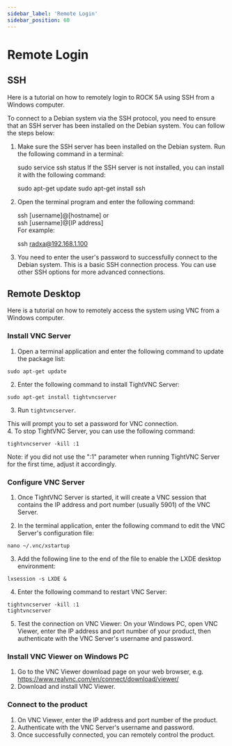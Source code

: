 ```yaml
---
sidebar_label: 'Remote Login'
sidebar_position: 60
---
```


# Remote Login

## SSH

Here is a tutorial on how to remotely login to ROCK 5A using SSH from a Windows computer.  

To connect to a Debian system via the SSH protocol, you need to ensure that an SSH server has been installed on the Debian system. You can follow the steps below:  

1. Make sure the SSH server has been installed on the Debian system. Run the following command in a terminal:  

    sudo service ssh status
If the SSH server is not installed, you can install it with the following command:

    sudo apt-get update
    sudo apt-get install ssh

2. Open the terminal program and enter the following command:  

    ssh [username]@[hostname]
    or  
    ssh [username]@[IP address]  
For example:  

    ssh radxa@192.168.1.100

3. You need to enter the user's password to successfully connect to the Debian system.
This is a basic SSH connection process. You can use other SSH options for more advanced connections.  


## Remote Desktop

Here is a tutorial on how to remotely access the system using VNC from a Windows computer.  

### Install VNC Server

1. Open a terminal application and enter the following command to update the package list:   

```
sudo apt-get update
```

2. Enter the following command to install TightVNC Server:  

```
sudo apt-get install tightvncserver
```

3. Run `tightvncserver`.

This will prompt you to set a password for VNC connection.  
4. To stop TightVNC Server, you can use the following command:   

```
tightvncserver -kill :1
```

Note: if you did not use the ":1" parameter when running TightVNC Server for the first time, adjust it accordingly.  


### Configure VNC Server

1. Once TightVNC Server is started, it will create a VNC session that contains the IP address and port number (usually 5901) of the VNC Server.  

2. In the terminal application, enter the following command to edit the VNC Server's configuration file:  

```
nano ~/.vnc/xstartup
```

3. Add the following line to the end of the file to enable the LXDE desktop environment:  

```
lxsession -s LXDE &
```

4. Enter the following command to restart VNC Server:  

```
tightvncserver -kill :1
tightvncserver  
```

5. Test the connection on VNC Viewer: On your Windows PC, open VNC Viewer, enter the IP address and port number of your product, then authenticate with the VNC Server's username and password.    

### Install VNC Viewer on Windows PC

1. Go to the VNC Viewer download page on your web browser, e.g. https://www.realvnc.com/en/connect/download/viewer/  
2. Download and install VNC Viewer.  

### Connect to the product

1. On VNC Viewer, enter the IP address and port number of the product.  
2. Authenticate with the VNC Server's username and password.  
3. Once successfully connected, you can remotely control the product.  

